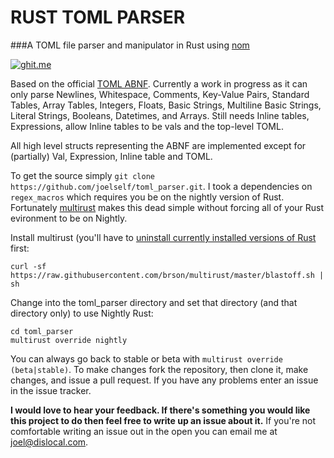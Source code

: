 # RUST TOML PARSER

###A TOML file parser and manipulator in Rust using [nom](https://github.com/Geal/nom)

[![ghit.me](https://ghit.me/badge.svg?repo=joelself/toml_parser)](https://ghit.me/repo/joelself/toml_parser)

Based on the official [TOML ABNF](https://github.com/toml-lang/toml/blob/abnf/toml.abnf#L54). Currently a work in progress as it can only parse Newlines, Whitespace, Comments, Key-Value Pairs, Standard Tables, Array Tables, Integers, Floats, Basic Strings, Multiline Basic Strings, Literal Strings, Booleans, Datetimes, and Arrays. Still needs Inline tables, Expressions, allow Inline tables to be vals and the top-level TOML.

All high level structs representing the ABNF are implemented except for (partially) Val, Expression, Inline table and TOML.

To get the source simply ```git clone https://github.com/joelself/toml_parser.git```.
I took a dependencies on `regex_macros` which requires you be on the nightly version of Rust. Fortunately [multirust](https://github.com/brson/multirust) makes this dead simple without forcing all of your Rust evironment to be on Nightly.

Install multirust (you'll have to [uninstall currently installed versions of Rust](https://doc.rust-lang.org/book/installing-rust.html#uninstalling) first:

```shell
curl -sf https://raw.githubusercontent.com/brson/multirust/master/blastoff.sh | sh
```
Change into the toml_parser directory and set that directory (and that directory only) to use Nightly Rust:

```shell
cd toml_parser
multirust override nightly
```

You can always go back to stable or beta with ```multirust override (beta|stable)```.
To make changes fork the repository, then clone it, make changes, and issue a pull request. If you have any problems enter an issue in the issue tracker.

**I would love to hear your feedback. If there's something you would like this project to do then feel free to write up an issue about it.** If you're not comfortable writing an issue out in the open you can email me at <joel@dislocal.com>.
